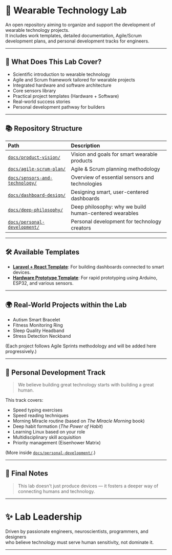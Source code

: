 # 🌟 Wearable Technology Lab

An open repository aiming to organize and support the development of wearable technology projects.  
It includes work templates, detailed documentation, Agile/Scrum development plans, and personal development tracks for engineers.

---

## 🚀 What Does This Lab Cover?

- Scientific introduction to wearable technology
- Agile and Scrum framework tailored for wearable projects
- Integrated hardware and software architecture
- Core sensors library
- Practical project templates (Hardware + Software)
- Real-world success stories
- Personal development pathway for builders

---

## 📚 Repository Structure

| Path | Description |
|:---|:---|
| [`docs/product-vision/`](./docs/product-vision/README.md) | Vision and goals for smart wearable products |
| [`docs/agile-scrum-plan/`](./docs/agile-scrum-plan/README.md) | Agile & Scrum planning methodology |
| [`docs/sensors-and-technology/`](./docs/sensors-and-technology/README.md) | Overview of essential sensors and technologies |
| [`docs/dashboard-design/`](./docs/dashboard-design/README.md) | Designing smart, user-centered dashboards |
| [`docs/deep-philosophy/`](./docs/deep-philosophy/README.md) | Deep philosophy: why we build human-centered wearables |
| [`docs/personal-development/`](./personal-development/README.md) | Personal development for technology creators |

---

## 🛠️ Available Templates

- **[Laravel + React Template](./backend/)**: For building dashboards connected to smart devices.
- **[Hardware Prototype Template](./hardware/)**: For rapid prototyping using Arduino, ESP32, and various sensors.

---

## 🌍 Real-World Projects within the Lab

- Autism Smart Bracelet
- Fitness Monitoring Ring
- Sleep Quality Headband
- Stress Detection Neckband

(Each project follows Agile Sprints methodology and will be added here progressively.)

---

## 🧠 Personal Development Track

> We believe building great technology starts with building a great human.

This track covers:
- Speed typing exercises
- Speed reading techniques
- Morning Miracle routine (based on *The Miracle Morning* book)
- Deep habit formation (*The Power of Habit*)
- Learning Linux based on your role
- Multidisciplinary skill acquisition
- Priority management (Eisenhower Matrix)

(More inside [`docs/personal-development/`](./docs/personal-development/README.md).)

---

## 💬 Final Notes

> This lab doesn't just produce devices — it fosters a deeper way of connecting humans and technology.

---

# ✨ Lab Leadership

Driven by passionate engineers, neuroscientists, programmers, and designers  
who believe technology must serve human sensitivity, not dominate it.

---
